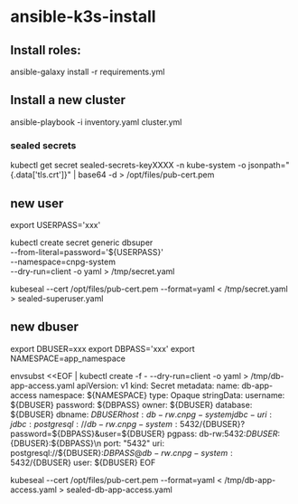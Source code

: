 # ansible-k3s-install


## Install roles:

 ansible-galaxy install -r requirements.yml


## Install a new cluster

 ansible-playbook -i inventory.yaml  cluster.yml

### sealed secrets 

  kubectl get secret sealed-secrets-keyXXXX   -n kube-system   -o jsonpath="{.data['tls\.crt']}" | base64 -d > /opt/files/pub-cert.pem
  
## new user
  export USERPASS='xxx'

  kubectl create secret generic dbsuper \
  --from-literal=password='${USERPASS}' \
  --namespace=cnpg-system \
  --dry-run=client -o yaml > /tmp/secret.yaml


  kubeseal --cert /opt/files/pub-cert.pem --format=yaml < /tmp/secret.yaml > sealed-superuser.yaml
  
  
## new dbuser
  export DBUSER=xxx
  export DBPASS='xxx'
  export NAMESPACE=app_namespace 
  
  envsubst <<EOF | kubectl create -f - --dry-run=client -o yaml > /tmp/db-app-access.yaml
apiVersion: v1
kind: Secret
metadata:
  name: db-app-access
  namespace: ${NAMESPACE}
type: Opaque
stringData:
  username: ${DBUSER}
  password: ${DBPASS}
  owner: ${DBUSER}
  database: ${DBUSER}
  dbname: ${DBUSER}
  host: db-rw.cnpg-system
  jdbc-uri: jdbc:postgresql://db-rw.cnpg-system:5432/${DBUSER}?password=${DBPASS}&user=${DBUSER}
  pgpass: db-rw:5432:${DBUSER}:${DBUSER}:${DBPASS}\n
  port: "5432"
  uri: postgresql://${DBUSER}:${DBPASS}@db-rw.cnpg-system:5432/${DBUSER}
  user: ${DBUSER}
EOF
  
  
  kubeseal --cert /opt/files/pub-cert.pem --format=yaml < /tmp/db-app-access.yaml > sealed-db-app-access.yaml
  